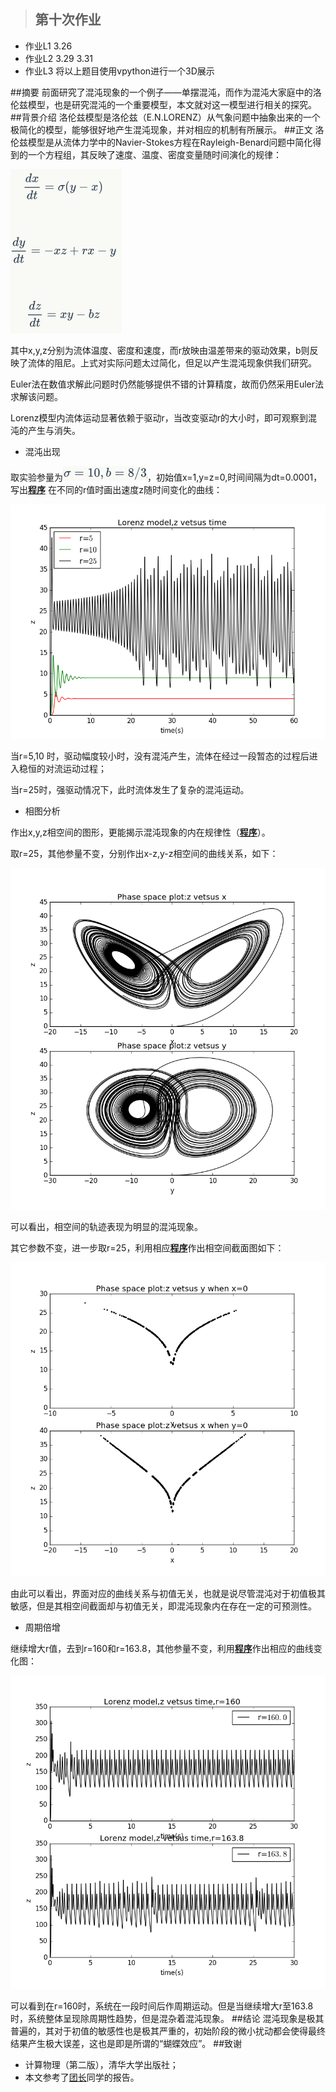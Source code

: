 >## 第十次作业
- 作业L1 3.26
- 作业L2 3.29 3.31
- 作业L3 将以上题目使用vpython进行一个3D展示

##摘要
前面研究了混沌现象的一个例子——单摆混沌，而作为混沌大家庭中的洛伦兹模型，也是研究混沌的一个重要模型，本文就对这一模型进行相关的探究。
##背景介绍
洛伦兹模型是洛伦兹（E.N.LORENZ）从气象问题中抽象出来的一个极简化的模型，能够很好地产生混沌现象，并对相应的机制有所展示。
##正文
洛伦兹模型是从流体力学中的Navier-Stokes方程在Rayleigh-Benard问题中简化得到的一个方程组，其反映了速度、温度、密度变量随时间演化的规律：

![](https://raw.githubusercontent.com/XiaobudianChen/computationalphysics_N2013301020075/master/chapter3/exercise_10/公式1.png)

其中x,y,z分别为流体温度、密度和速度，而r放映由温差带来的驱动效果，b则反映了流体的阻尼。上式对实际问题太过简化，但足以产生混沌现象供我们研究。

Euler法在数值求解此问题时仍然能够提供不错的计算精度，故而仍然采用Euler法求解该问题。

Lorenz模型内流体运动显著依赖于驱动r，当改变驱动r的大小时，即可观察到混沌的产生与消失。

- 混沌出现

取实验参量为![](https://raw.githubusercontent.com/XiaobudianChen/computationalphysics_N2013301020075/master/chapter3/exercise_10/公式2.png)，初始值x=1,y=z=0,时间间隔为dt=0.0001，写出[**程序**](https://raw.githubusercontent.com/XiaobudianChen/computationalphysics_N2013301020075/master/chapter3/exercise_10/10.1.py)
在不同的r值时画出速度z随时间变化的曲线：

![](https://raw.githubusercontent.com/XiaobudianChen/computationalphysics_N2013301020075/master/chapter3/exercise_10/figure_10.1.png)

当r=5,10 时，驱动幅度较小时，没有混沌产生，流体在经过一段暂态的过程后进入稳恒的对流运动过程；

当r=25时，强驱动情况下，此时流体发生了复杂的混沌运动。

- 相图分析
 
作出x,y,z相空间的图形，更能揭示混沌现象的内在规律性（[**程序**](https://raw.githubusercontent.com/XiaobudianChen/computationalphysics_N2013301020075/master/chapter3/exercise_10/10.2.py)）。

取r=25，其他参量不变，分别作出x-z,y-z相空间的曲线关系，如下：

![](https://raw.githubusercontent.com/XiaobudianChen/computationalphysics_N2013301020075/master/chapter3/exercise_10/figure_10.2.png)

可以看出，相空间的轨迹表现为明显的混沌现象。

其它参数不变，进一步取r=25，利用相应[**程序**](https://raw.githubusercontent.com/XiaobudianChen/computationalphysics_N2013301020075/master/chapter3/exercise_10/10.3.py)作出相空间截面图如下：

![](https://raw.githubusercontent.com/XiaobudianChen/computationalphysics_N2013301020075/master/chapter3/exercise_10/figure_10.3.png)

由此可以看出，界面对应的曲线关系与初值无关，也就是说尽管混沌对于初值极其敏感，但是其相空间截面却与初值无关，即混沌现象内在存在一定的可预测性。

- 周期倍增

继续增大r值，去到r=160和r=163.8，其他参量不变，利用[**程序**](https://raw.githubusercontent.com/XiaobudianChen/computationalphysics_N2013301020075/master/chapter3/exercise_10/10.4.py)作出相应的曲线变化图：

![](https://raw.githubusercontent.com/XiaobudianChen/computationalphysics_N2013301020075/master/chapter3/exercise_10/figure_10.4.png)

可以看到在r=160时，系统在一段时间后作周期运动。但是当继续增大r至163.8时，系统整体呈现除周期性趋势，但是混杂着混沌现象。
##结论
混沌现象是极其普遍的，其对于初值的敏感性也是极其严重的，初始阶段的微小扰动都会使得最终结果产生极大误差，这也是即是所谓的“蝴蝶效应”。
##致谢
- 计算物理（第二版），清华大学出版社；
- 本文参考了[团长](https://github.com/Tuanzhang0531/computationalphysics_N2013301020065)同学的报告。
